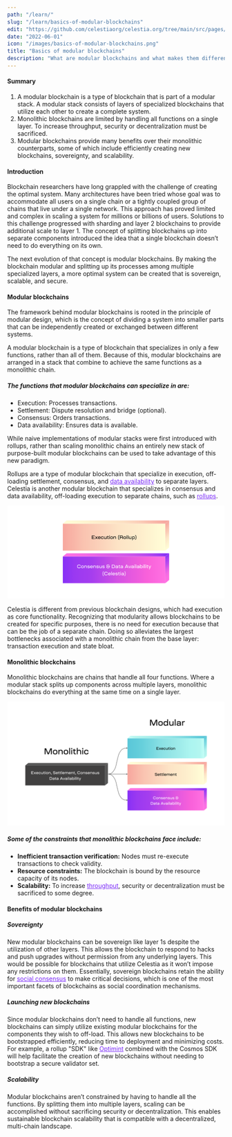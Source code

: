 ```yaml
---
path: "/learn/"
slug: "/learn/basics-of-modular-blockchains"
edit: "https://github.com/celestiaorg/celestia.org/tree/main/src/pages/markdown-pages/learn/basics-of-modular-blockchains.md"
date: "2022-06-01"
icon: "/images/basics-of-modular-blockchains.png"
title: "Basics of modular blockchains"
description: "What are modular blockchains and what makes them different to their monolithic counterparts?"
---
```


<head>
  <meta name="twitter:card" content="summary_large_image">
  <meta name="twitter:site" content="@CelestiaOrg">
  <meta name="twitter:creator" content="@likebeckett">
  <meta name="twitter:title" content="Basics of Modular Blockchains">
  <meta name="twitter:description" content="Blockchain researchers have long grappled with the challenge of creating the optimal system. Many architectures have been tried whose goal was to accommodate all users on a single chain or a tightly coupled group of chains that live under a single network.">
  <meta name="twitter:image" content="https://raw.githubusercontent.com/alex-beckett/celestia.org/learn-modular-twitter-card/src/pages/markdown-pages/learn/images/Learn_Modular_Twitter_Card%201.png">
<head/>
   

#### Summary
1. A modular blockchain is a type of blockchain that is part of a modular stack. A modular stack consists of layers of specialized blockchains that utilize each other to create a complete system.
2. Monolithic blockchains are limited by handling all functions on a single layer. To increase throughput, security or decentralization must be sacrificed.
3. Modular blockchains provide many benefits over their monolithic counterparts, some of which include efficiently creating new blockchains, sovereignty, and scalability.
  
  
#### Introduction

Blockchain researchers have long grappled with the challenge of creating the optimal system. Many architectures have been tried whose goal was to accommodate all users on a single chain or a tightly coupled group of chains that live under a single network. This approach has proved limited and complex in scaling a system for millions or billions of users. Solutions to this challenge progressed with sharding and layer 2 blockchains to provide additional scale to layer 1. The concept of splitting blockchains up into separate components introduced the idea that a single blockchain doesn’t need to do everything on its own. 

The next evolution of that concept is modular blockchains. By making the blockchain modular and splitting up its processes among multiple specialized layers, a more optimal system can be created that is sovereign, scalable, and secure.

#### Modular blockchains

The framework behind modular blockchains is rooted in the principle of modular design, which is the concept of dividing a system into smaller parts that can be independently created or exchanged between different systems.

A modular blockchain is a type of blockchain that specializes in only a few functions, rather than all of them. Because of this, modular blockchains are arranged in a stack that combine to achieve the same functions as a monolithic chain.

##### The functions that modular blockchains can specialize in are:

- Execution: Processes transactions.
- Settlement: Dispute resolution and bridge (optional).
- Consensus: Orders transactions.
- Data availability: Ensures data is available.

While naive implementations of modular stacks were first introduced with rollups, rather than scaling monolithic chains an entirely new stack of purpose-built modular blockchains can be used to take advantage of this new paradigm.

Rollups are a type of modular blockchain that specialize in execution, off-loading settlement, consensus, and <a href="https://celestia.org/glossary/data-availability" target="_blank" rel="noopener noreferrer" style="color:#7B2BF9;">data availability</a> to separate layers. Celestia is another modular blockchain that specializes in consensus and data availability, off-loading execution to separate chains, such as <a href="https://celestia.org/glossary/rollup" target="_blank" rel="noopener noreferrer" style="color:#7B2BF9;">rollups</a>.

![GATSBY_EMPTY_ALT](./images/rollup+celestia-stack.png)

Celestia is different from previous blockchain designs, which had execution as core functionality. Recognizing that modularity allows blockchains to be created for specific purposes, there is no need for execution because that can be the job of a separate chain. Doing so alleviates the largest bottlenecks associated with a monolithic chain from the base layer: transaction execution and state bloat.

#### Monolithic blockchains

Monolithic blockchains are chains that handle all four functions. Where a modular stack splits up components across multiple layers, monolithic blockchains do everything at the same time on a single layer.

![GATSBY_EMPTY_ALT](./images/monolithic-to-modular.png)

##### Some of the constraints that monolithic blockchains face include:

- **Inefficient transaction verification:** Nodes must re-execute transactions to check validity.
- **Resource constraints:** The blockchain is bound by the resource capacity of its nodes.
- **Scalability:** To increase <a href="https://celestia.org/glossary/throughput" target="_blank" rel="noopener noreferrer" style="color:#7B2BF9;">throughput</a>, security or decentralization must be sacrificed to some degree.


#### Benefits of modular blockchains

##### Sovereignty 

New modular blockchains can be sovereign like layer 1s despite the utilization of other layers. This allows the blockchain to respond to hacks and push upgrades without permission from any underlying layers. This would be possible for blockchains that utilize Celestia as it won’t impose any restrictions on them. Essentially, sovereign blockchains retain the ability for <a href="https://celestia.org/glossary/social-consensus" target="_blank" rel="noopener noreferrer" style="color:#7B2BF9;">social consensus</a> to make critical decisions, which is one of the most important facets of blockchains as social coordination mechanisms.

##### Launching new blockchains

Since modular blockchains don’t need to handle all functions, new blockchains can simply utilize existing modular blockchains for the components they wish to off-load. This allows new blockchains to be bootstrapped efficiently, reducing time to deployment and minimizing costs. For example, a rollup "SDK" like <a href="https://github.com/celestiaorg/optimint" target="_blank" rel="noopener noreferrer" style="color:#7B2BF9;">Optimint</a> combined with the Cosmos SDK will help facilitate the creation of new blockchains without needing to bootstrap a secure validator set.

##### Scalability

Modular blockchains aren’t constrained by having to handle all the functions. By splitting them into multiple layers, scaling can be accomplished without sacrificing security or decentralization. This enables sustainable blockchain scalability that is compatible with a decentralized, multi-chain landscape.
